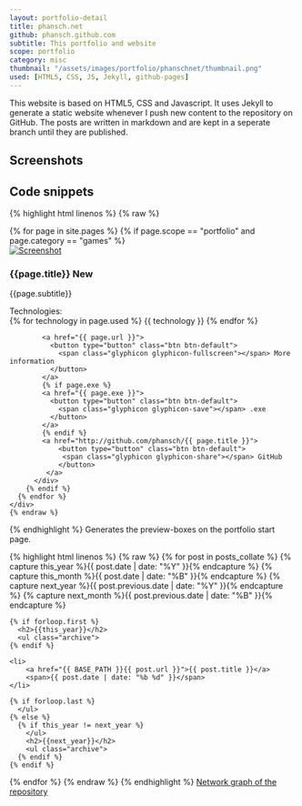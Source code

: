 ```yaml
---
layout: portfolio-detail
title: phansch.net
github: phansch.github.com
subtitle: This portfolio and website
scope: portfolio
category: misc
thumbnail: "/assets/images/portfolio/phanschnet/thumbnail.png"
used: [HTML5, CSS, JS, Jekyll, github-pages]
---
```


This website is based on HTML5, CSS and Javascript. It uses Jekyll to generate a static website whenever I push new content to the repository on GitHub. The posts are written in markdown and are kept in a seperate branch until they are published.

<h2 id="screenshots">Screenshots</h2>

<h2 id="snippets">Code snippets</h2>

{% highlight html linenos %}
{% raw %}
 <div class="row">
      {% for page in site.pages %}
        {% if page.scope == "portfolio" and page.category == "games" %}
          <div class="col-md-4">
            <a href="{{page.url}}" class="thumbnail">
              <img src="{{page.thumbnail}}" alt="Screenshot">
            </a>
            <h3>{{page.title}} <span class="label label-primary">New</span></h3>
            <p style="text-align:justify">{{page.subtitle}}</p>
            Technologies: <br />
            {% for technology in page.used %}
            <span class="label label-default">{{ technology }}</span>
            {% endfor %}
            
            <a href="{{ page.url }}">
              <button type="button" class="btn btn-default">
                <span class="glyphicon glyphicon-fullscreen"></span> More information
              </button>
            </a>
            {% if page.exe %}
            <a href="{{ page.exe }}">
              <button type="button" class="btn btn-default">
                <span class="glyphicon glyphicon-save"></span> .exe
              </button>
            </a>
            {% endif %}
            <a href="http://github.com/phansch/{{ page.title }}">
            	<button type="button" class="btn btn-default">
            	 <span class="glyphicon glyphicon-share"></span> GitHub
            	</button>
        	 </a>
          </div>
        {% endif %}
      {% endfor %}
    </div>
    {% endraw %}
{% endhighlight %}
Generates the preview-boxes on the portfolio start page.

{% highlight html linenos %}
{% raw %}
{% for post in posts_collate  %}
    {% capture this_year %}{{ post.date | date: "%Y" }}{% endcapture %}
    {% capture this_month %}{{ post.date | date: "%B" }}{% endcapture %}
    {% capture next_year %}{{ post.previous.date | date: "%Y" }}{% endcapture %}
    {% capture next_month %}{{ post.previous.date | date: "%B" }}{% endcapture %}

    {% if forloop.first %}
      <h2>{{this_year}}</h2>
      <ul class="archive">
    {% endif %}

    <li>
	    <a href="{{ BASE_PATH }}{{ post.url }}">{{ post.title }}</a> 
	    <span>{{ post.date | date: "%b %d" }}</span>
    </li>

    {% if forloop.last %}
      </ul>
    {% else %}
      {% if this_year != next_year %}
        </ul>
        <h2>{{next_year}}</h2>
        <ul class="archive">
      {% endif %}
    {% endif %}
  {% endfor %}
  {% endraw %}
{% endhighlight %}
[Network graph of the repository](https://github.com/phansch/phansch.github.com/network)